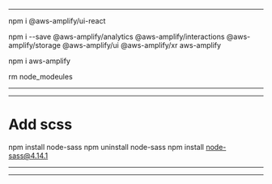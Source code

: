 
----------------------------------------------------------------------------------------

npm i @aws-amplify/ui-react

npm i --save @aws-amplify/analytics @aws-amplify/interactions @aws-amplify/storage @aws-amplify/ui @aws-amplify/xr aws-amplify

npm i aws-amplify

rm node_modeules

----------------------------------------------------------------------------------------


----------------------------------------------------------------------------------------

# Add scss

npm install node-sass
npm uninstall node-sass
npm install node-sass@4.14.1

----------------------------------------------------------------------------------------


----------------------------------------------------------------------------------------